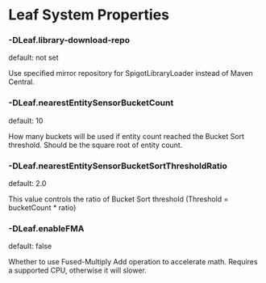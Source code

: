 # Leaf System Properties

### -DLeaf.library-download-repo
default: not set

Use specified mirror repository for SpigotLibraryLoader instead of Maven Central.

### -DLeaf.nearestEntitySensorBucketCount
default: 10

How many buckets will be used if entity count reached the Bucket Sort threshold.
Should be the square root of entity count.

### -DLeaf.nearestEntitySensorBucketSortThresholdRatio
default: 2.0

This value controls the ratio of Bucket Sort threshold (Threshold = bucketCount * ratio)

### -DLeaf.enableFMA
default: false

Whether to use Fused-Multiply Add operation to accelerate math.
Requires a supported CPU, otherwise it will slower.
